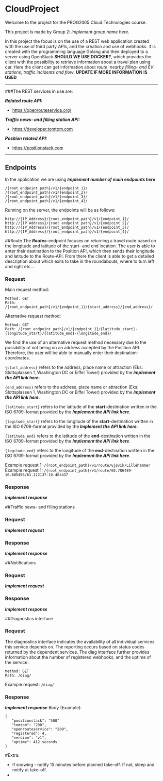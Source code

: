 # CloudProject

Welcome to the project for the PROG2005 Cloud Technologies course. 

This project is made by Group 2: *implement group name here*.

In this project the focus is on the use of a REST web application created with the use of third party APIs, and the
creation and use of webhooks. It is created with the programming language Golang and then deployed to a server using
OpenStack **SHOULD WE USE DOCKER?**, which provides the client with the possibility to retrieve information about a 
travel plan using car. Here the client can get information about *route*, *nearby filling- and EV stations*, *traffic 
incidents and flow*. **UPDATE IF MORE INFORMATION IS USED**
___
###The REST services in use are:

***Related route API:***
- https://openrouteservice.org/

***Traffic news- and filling station API:***
- https://developer.tomtom.com

***Position related API:***
- https://positionstack.com
___

## Endpoints
In the application we are using ***Implement number of main endpoints here***

```
/{root_endpoint_path}/v1/{endpoint_1}/
/{root_endpoint_path}/v1/{endpoint_2}/
/{root_endpoint_path}/v1/{endpoint_3}/
/{root_endpoint_path}/v1/{endpoint_4}/
```

Running on the server, the endpoints will be as follows:
```
http://{IP_Address}/{root_endpoint_path}/v1/{endpoint_1}/
http://{IP_Address}/{root_endpoint_path}/v1/{endpoint_2}/
http://{IP_Address}/{root_endpoint_path}/v1/{endpoint_3}/
http://{IP_Address}/{root_endpoint_path}/v1/{endpoint_4}/
```

##Route
The ***Routes***-endpoint focuses on returning a travel route based on the longitude and latitude of the start- and end 
location. The user is able to enter their destination to the Position API, which then sends their longitude and latitude 
to the Route-API. From there the client is able to get a detailed description about which exits to take in the roundabouts,
where to turn left and right etc...

### Request
Main request method:
```
Method: GET
Path: /{root_endpoint_path}/v1/{endpoint_1}/{start_address}/{end_address}/
```

Alternative request method:
```
Method: GET
Path: /{root_endpoint_path}/v1/{endpoint_1}/{latitude_start}-{longitude_start}/{latitude_end}-{longitude_end}/
```
We find the use of an alternative request method necessary due to the possibility of not being on an address accepted by
the Position API. Therefore, the user will be able to manually enter their destination-coordinates. 

`{start_address}` refers to the address, place name or attraction (Eks: Slottsplassen 1, Washington DC or Eiffel Tower)
provided by the ***Implement the API link here***.

`{end_address}` refers to the address, place name or attraction (Eks: Slottsplassen 1, Washington DC or Eiffel Tower)
provided by the ***Implement the API link here***.

`{latitude_start}` refers to the latitude of the **start**-destination written in the ISO 6709-format provided by the ***Implement the API link here***.

`{logitude_start}` refers to the longitude of the **start**-destination written in the ISO 6709-format provided by the ***Implement the API link here***.

`{latitude_end}` refers to the latitude of the **end**-destination written in the ISO 6709-format provided by the ***Implement the API link here***.

`{logitude_end}` refers to the longitude of the **end**-destination written in the ISO 6709-format provided by the ***Implement the API link here***.

Example request 1: `/{root_endpoint_path}/v1/route/Gjøvik/Lillehammer` \
Example request 1: `/{root_endpoint_path}/v1/route/60.786489-10.685456/61.122137-10.464437` 

### Response
***Implement response***

##Traffic news- and filling stations
### Request
***Implement request***

### Response
***Implement response***

##Notifications
### Request
***Implement request***

### Response
***Implement response***

##Diagnostics interface
### Request
The diagnostics interface indicates the availability of all individual services this service depends on.
The reporting occurs based on status codes returned by the dependent services. The diag interface further provides
information about the number of registered webhooks, and the uptime of the service.

```
Method: GET
Path: /diag/
```

Example request: `/diag/`

### Response
***Implement response***
Body (Example):

```
{
   "positionstack": "500"
   "tomtom": "200",
   "openrouteservice": "200",
   "registered": 4,
   "version": "v1",
   "uptime": 412 seconds
}
```

#Extra:
- If snowing - notify 15 minutes before planned take-off. If not, sleep and notify at take-off.
- 
